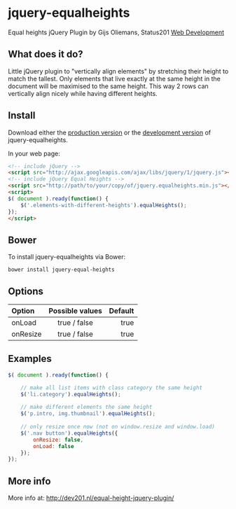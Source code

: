 # jquery-equalheights
Equal heights jQuery Plugin by Gijs Oliemans, Status201 [Web Development](https://status201.nl)

## What does it do?
Little jQuery plugin to "vertically align elements" by stretching their height to match the tallest.
Only elements that live exactly at the same height in the document will be maximised to the same height.
This way 2 rows can vertically align nicely while having different heights.

## Install
Download either the [production version](https://github.com/status201/jquery-equalheights/blob/master/jquery.equalheights.min.js) or the [development version](https://github.com/status201/jquery-equalheights/blob/master/jquery.equalheights.js) of jquery-equalheights.

In your web page:
```html
<!-- include jQuery -->
<script src="http://ajax.googleapis.com/ajax/libs/jquery/1/jquery.js"></script>
<!-- include jQuery Equal Heights -->
<script src="http://path/to/your/copy/of/jquery.equalheights.min.js"></script>
<script>
$( document ).ready(function() {
    $('.elements-with-different-heights').equalHeights();
});
</script>
```

## Bower
To install jquery-equalheights via Bower:
```
bower install jquery-equal-heights
```

## Options
| Option        | Possible values | Default |
| :------------ |:---------------:| -------:|
| onLoad        | true / false    | true    |
| onResize      | true / false    | true    |

## Examples
```javascript
$( document ).ready(function() {

    // make all list items with class category the same height
    $('li.category').equalHeights();
  
    // make different elements the same height
    $('p.intro, img.thumbnail').equalHeights();
  
    // only resize once now (not on window.resize and window.load) 
    $('.nav button').equalHeights({
        onResize: false,
        onLoad: false
    });
});
```

## More info
More info at: http://dev201.nl/equal-height-jquery-plugin/

